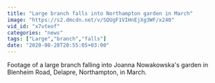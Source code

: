 ```yaml
---
title: "Large branch falls into Northampton garden in March"
image: "https://s2.dmcdn.net/v/SQUgF1VIHnEjXg3WF/x240"
vid_id: "x7vteof"
categories: "news"
tags: ["Large","branch","falls"]
date: "2020-08-28T20:55:05+03:00"
---
```

Footage of a large branch falling into Joanna Nowakowska's garden in Blenheim Road, Delapre, Northampton, in March.
